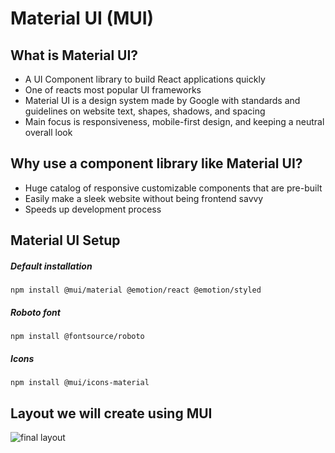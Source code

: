# Material UI (MUI)

## What is Material UI?
- A UI Component library to build React applications quickly
- One of reacts most popular UI frameworks
- Material UI is a design system made by Google with standards and guidelines on website text, shapes, shadows, and spacing
- Main focus is responsiveness, mobile-first design, and keeping a neutral overall look 

## Why use a component library like Material UI? 
- Huge catalog of responsive customizable components that are pre-built 
- Easily make a sleek website without being frontend savvy
- Speeds up development process 

## Material UI Setup

##### Default installation
```
npm install @mui/material @emotion/react @emotion/styled

```
##### Roboto font
```
npm install @fontsource/roboto

```

##### Icons
```
npm install @mui/icons-material

```

## Layout we will create using MUI

![final layout](/readMeimages/home1.jpg)
